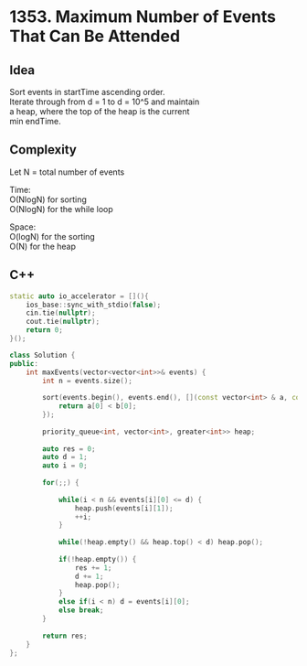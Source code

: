 # 1353. Maximum Number of Events That Can Be Attended

## Idea
Sort events in startTime ascending order.  
Iterate through from d = 1 to d = 10^5 and maintain  
a heap, where the top of the heap is the current  
min endTime.  

## Complexity
Let N = total number of events  

Time:  
O(NlogN) for sorting  
O(NlogN) for the while loop  

Space:  
O(logN) for the sorting  
O(N) for the heap

## C++
```C++
static auto io_accelerator = [](){
    ios_base::sync_with_stdio(false);
    cin.tie(nullptr);
    cout.tie(nullptr);
    return 0;
}();

class Solution {
public:
    int maxEvents(vector<vector<int>>& events) {
        int n = events.size();
        
        sort(events.begin(), events.end(), [](const vector<int> & a, const vector<int> & b){
            return a[0] < b[0];
        });
        
        priority_queue<int, vector<int>, greater<int>> heap;
        
        auto res = 0;
        auto d = 1;
        auto i = 0;
        
        for(;;) {
            
            while(i < n && events[i][0] <= d) {
                heap.push(events[i][1]);
                ++i;
            }
            
            while(!heap.empty() && heap.top() < d) heap.pop();
            
            if(!heap.empty()) {
                res += 1;
                d += 1;
                heap.pop();
            }
            else if(i < n) d = events[i][0];
            else break;
        }
        
        return res;
    }
};
```